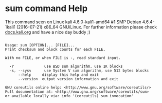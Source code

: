 # sum command Help
 
 This command seen on Linux kali 4.6.0-kali1-amd64 #1 SMP Debian 4.6.4-1kali1 (2016-07-21) x86_64 GNU/Linux. For further information please check [docs.kali.org](docs.kali.org) and have a nice day buddy ;) 

~~~

Usage: sum [OPTION]... [FILE]...
Print checksum and block counts for each FILE.

With no FILE, or when FILE is -, read standard input.

  -r              use BSD sum algorithm, use 1K blocks
  -s, --sysv      use System V sum algorithm, use 512 bytes blocks
      --help     display this help and exit
      --version  output version information and exit

GNU coreutils online help: <http://www.gnu.org/software/coreutils/>
Full documentation at: <http://www.gnu.org/software/coreutils/sum>
or available locally via: info '(coreutils) sum invocation'

~~~
